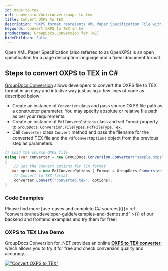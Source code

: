 ```yaml
---
id: oxps-to-tex
url: conversion/net/convert/oxps-to-tex
title: Convert OXPS to TEX
description: "OXPS format represents XML Paper Specification File with .oxps extension. Learn how to convert OXPS to TEX file programmatically in C# language using GroupDocs.Conversion for .NET library."
keywords: Convert OXPS to TEX in C#
productName: GroupDocs.Conversion for .NET
hideChildren: False
---
```


Open XML Paper Specification (also referred to as OpenXPS) is an open specification for a page description language and a fixed-document format.

## Steps to convert OXPS to TEX in C#

[GroupDocs.Conversion](https://products.groupdocs.com/conversion/net) allows developers to convert the OXPS file to TEX format in an easy and intuitive way just using a few lines of code as described below:

* Create an instance of `Converter` class and pass source OXPS file path as a constructor parameter. You may specify absolute or relative file path as per your requirements. 
* Create an instance of `PdfConvertOptions` class and set `Format` property to `GroupDocs.Conversion.FileTypes.PdfFileType.Tex`.
* Call `Converter` class `Convert` method and pass the filename for the converted TEX file and the `PdfConvertOptions` object from the previous step as parameters.

```csharp
// Load the source OXPS file
using (var converter = new GroupDocs.Conversion.Converter("sample.oxps"))
{
    // Set the convert options for TEX format
   var options = new PdfConvertOptions { Format = GroupDocs.Conversion.FileTypes.PdfFileType.Tex };
    // Convert to TEX format
    converter.Convert("converted.tex", options);
}
```

### Code Examples

Please find more [use-cases and complete C# sources]({{< ref "conversion/net/developer-guide/examples-and-demos.md" >}}) of our backend and frontend examples and try them for free!

### OXPS to TEX Live Demo

GroupDocs.Conversion for .NET provides an online [**OXPS to TEX converter**](https://products.groupdocs.app/conversion/oxps-to-tex), which allows you to try it for free and check conversion quality and accuracy.

[!["Convert OXPS to TEX"](conversion/net/images/convert-to-tex/convert-oxps-to-tex.png)](https://products.groupdocs.app/conversion/oxps-to-tex)